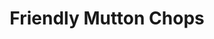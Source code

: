 ---
title: Friendly Mutton Chops
tag: friendly.mutton.chops
photo: /images/23.jpg
proto: /images/23.gif
---